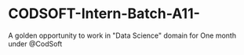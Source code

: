 # CODSOFT-Intern-Batch-A11-
A  golden opportunity to work in "Data Science" domain for One month under @CodSoft
